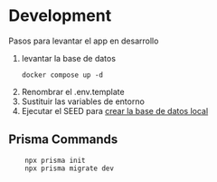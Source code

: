 # Development

Pasos para levantar el app en desarrollo

1. levantar la base de datos
    ```
    docker compose up -d
    ```
2. Renombrar el .env.template
3. Sustituir las variables de entorno
4. Ejecutar el SEED para [crear la base de datos local](http://localhost:3000/api/seed)
## Prisma Commands
```
    npx prisma init
    npx prisma migrate dev
```
